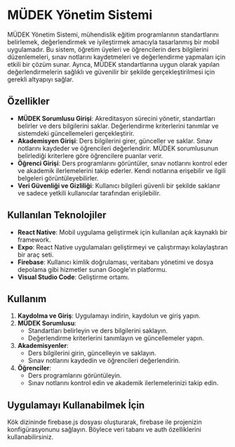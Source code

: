 # MÜDEK Yönetim Sistemi

MÜDEK Yönetim Sistemi, mühendislik eğitim programlarının standartlarını belirlemek, değerlendirmek ve iyileştirmek amacıyla tasarlanmış bir mobil uygulamadır. Bu sistem, öğretim üyeleri ve öğrencilerin ders bilgilerini düzenlemeleri, sınav notlarını kaydetmeleri ve değerlendirme yapmaları için etkili bir çözüm sunar. Ayrıca, MÜDEK standartlarına uygun olarak yapılan değerlendirmelerin sağlıklı ve güvenilir bir şekilde gerçekleştirilmesi için gerekli altyapıyı sağlar.

## Özellikler

- **MÜDEK Sorumlusu Girişi**: Akreditasyon sürecini yönetir, standartları belirler ve ders bilgilerini saklar. Değerlendirme kriterlerini tanımlar ve sistemdeki güncellemeleri gerçekleştirir.
- **Akademisyen Girişi**: Ders bilgilerini girer, günceller ve saklar. Sınav notlarını kaydeder ve öğrencileri değerlendirir. MÜDEK sorumlusunun belirlediği kriterlere göre öğrencilere puanlar verir.
- **Öğrenci Girişi**: Ders programlarını görüntüler, sınav notlarını kontrol eder ve akademik ilerlemelerini takip ederler. Kendi notlarına erişebilir ve ilgili belgeleri görüntüleyebilirler.
- **Veri Güvenliği ve Gizliliği**: Kullanıcı bilgileri güvenli bir şekilde saklanır ve sadece yetkili kullanıcılar tarafından erişilebilir.

## Kullanılan Teknolojiler

- **React Native**: Mobil uygulama geliştirmek için kullanılan açık kaynaklı bir framework.
- **Expo**: React Native uygulamaları geliştirmeyi ve çalıştırmayı kolaylaştıran bir araç seti.
- **Firebase**: Kullanıcı kimlik doğrulaması, veritabanı yönetimi ve dosya depolama gibi hizmetler sunan Google'ın platformu.
- **Visual Studio Code**: Geliştirme ortamı.

## Kullanım

1. **Kaydolma ve Giriş**: Uygulamayı indirin, kaydolun ve giriş yapın.
2. **MÜDEK Sorumlusu**:
   - Standartları belirleyin ve ders bilgilerini saklayın.
   - Değerlendirme kriterlerini tanımlayın ve güncellemeler yapın.
3. **Akademisyenler**:
   - Ders bilgilerini girin, güncelleyin ve saklayın.
   - Sınav notlarını kaydedin ve öğrencileri değerlendirin.
4. **Öğrenciler**:
   - Ders programlarını görüntüleyin.
   - Sınav notlarını kontrol edin ve akademik ilerlemelerinizi takip edin.

## Uygulamayı Kullanabilmek İçin

Kök dizininde firebase.js dosyası oluşturarak, firebase ile projenizin konfigürasyonunu sağlayın. Böylece veri tabanı ve auth özelliklerini kullanabilirsiniz.
